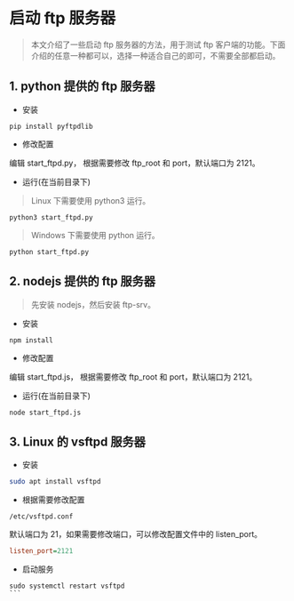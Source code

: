# 启动 ftp 服务器

> 本文介绍了一些启动 ftp 服务器的方法，用于测试 ftp 客户端的功能。下面介绍的任意一种都可以，选择一种适合自己的即可，不需要全部都启动。

## 1. python 提供的 ftp 服务器

* 安装

```
pip install pyftpdlib
```

* 修改配置

编辑 start_ftpd.py， 根据需要修改 ftp_root 和 port，默认端口为 2121。

* 运行(在当前目录下)

> Linux 下需要使用 python3 运行。

```
python3 start_ftpd.py
```

> Windows 下需要使用 python 运行。

```
python start_ftpd.py
```

## 2. nodejs 提供的  ftp 服务器

> 先安装 nodejs，然后安装 ftp-srv。

* 安装

```
npm install
```

* 修改配置

编辑 start_ftpd.js， 根据需要修改 ftp_root 和 port，默认端口为 2121。

* 运行(在当前目录下)

```
node start_ftpd.js
```

## 3. Linux 的 vsftpd 服务器

* 安装

```bash
sudo apt install vsftpd
```

* 根据需要修改配置

```
/etc/vsftpd.conf
```

默认端口为 21，如果需要修改端口，可以修改配置文件中的 listen_port。

```ini
listen_port=2121
```

* 启动服务

````
sudo systemctl restart vsftpd
```